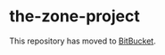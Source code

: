 # the-zone-project
This repository has moved to [BitBucket](https://bitbucket.org/DeltaNedas/the-zone-project/).
